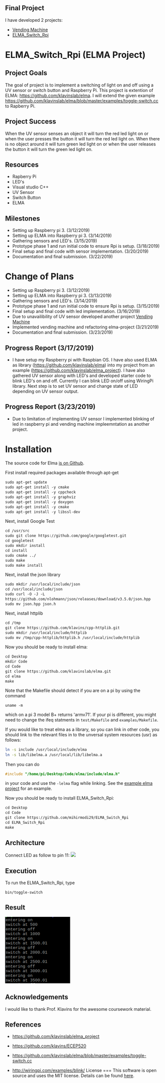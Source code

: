 Final Project
---
I have developed 2 projects:
- [Vending Machine](https://github.com/mihirmodi29/vending-machine)
- [ELMA_Switch_Rpi](https://github.com/mihirmodi29/ELMA_Switch_Rpi)

# ELMA_Switch_Rpi (ELMA Project)

Project Goals
---
The goal of project is to implement a switching of light on and off using a UV sensor or switch button and Raspberry Pi. This project is extention of ELMA: https://github.com/klavinslab/elma. 
I will extend the given example https://github.com/klavinslab/elma/blob/master/examples/toggle-switch.cc to Rapberry Pi.

Project Success
---
When the UV sensor senses an object it will turn the red led light on or when the user presses the button it will turn the red led light on. 
When there is no object around it will turn green led light on or when the  user releases the button it will turn the green led light on.

Resources
---
- Rapberry Pi
- LED's
- Visual studio C++
- UV Sensor
- Switch Button
- ELMA

Milestones
---
- Setting up Raspberry pi 3. (3/12/2019)
- Setting up ELMA into Raspberry pi 3. (3/14/2019)
- Gathering sensors and LED's. (3/15/2019)
- Prototype phase 1 and run initial code to ensure Rpi is setup. (3/18/2019)
- Final setup and final code with sensor implementation. (3/20/2019)
- Documentation and final submission. (3/22/2019) 

# Change of Plans

- Setting up Raspberry pi 3. (3/12/2019)
- Setting up ELMA into Raspberry pi 3. (3/13/2019)
- Gathering sensors and LED's. (3/14/2019)
- Prototype phase 1 and run initial code to ensure Rpi is setup. (3/15/2019)
- Final setup and final code with led implementation. (3/16/2019)
- Due to unavailibility of UV sensor developed another project [Vending Machine](https://github.com/mihirmodi29/vending-machine)
- Implemented vending machine and refactoring elma-project (3/21/2019)
- Documentation and final submission. (3/23/2019) 

Progress Report (3/17/2019)
---
- I have setup my Raspberry pi with Raspbian OS. I have also used ELMA as library (https://github.com/klavinslab/elma) into my project from an example (https://github.com/klavinslab/elma_project). I have also gathered UV sensor along with LED's and developed starter code to blink LED's on and off. Currently I can blink LED on/off using WiringPi library. Next step is to set UV sensor and change state of LED depending on UV sensor output.  

Progress Report (3/23/2019)
---
- Due to limitation of implementing UV sensor I implemented blinking of led in raspberry pi and vending machine impleemntation as another project.

Installation
===

The source code for Elma [is on Github](https://github.com/klavinslab/elma).

First install required packages available through apt-get

    sudo apt-get update
    sudo apt-get install -y cmake
    sudo apt-get install -y cppcheck
    sudo apt-get install -y graphviz
    sudo apt-get install -y doxygen
    sudo apt-get install -y cmake
    sudo apt-get install -y libssl-dev

Next, install Google Test

    cd /usr/src
    sudo git clone https://github.com/google/googletest.git
    cd googletest
    sudo mkdir install
    cd install
    sudo cmake ../
    sudo make
    sudo make install

Next, install the json library

    sudo mkdir /usr/local/include/json
    cd /usr/local/include/json
    sudo curl -O -J -L https://github.com/nlohmann/json/releases/download/v3.5.0/json.hpp
    sudo mv json.hpp json.h

Next, install httplib

    cd /tmp
    git clone https://github.com/klavins/cpp-httplib.git
    sudo mkdir /usr/local/include/httplib
    sudo mv /tmp/cpp-httplib/httplib.h /usr/local/include/httplib

Now you should be ready to install elma:

    cd Desktop
    mkdir Code
    cd Code
    git clone https://github.com/klavinslab/elma.git
    cd elma
    make

Note that the Makefile should detect if you are on a pi by using the command

    uname -m
which on a pi 3 model B+ returns 'armv71'. If your pi is different, you might need to change the ifeq statments in `test/Makefile` and `examples/Makefile`.

If you would like to treat elma as a library, so you can link in other code, you should link to the relevant files in to the unversal system resources (usr) as follows:
```bash
ln -s include /usr/local/include/elma
ln -s lib/libelma.a /usr/local/lib/libelma.a
```
Then you can do 
```c++
#include "/home/pi/Desktop/Code/elma/include/elma.h" 
```
in your code and use the `-lelma` flag while linking. See the [example elma project](https://github.com/klavinslab/elma_project) for an example.

Now you should be ready to install ELMA_Switch_Rpi:

    cd Desktop
    cd Code
    git clone https://github.com/mihirmodi29/ELMA_Switch_Rpi
    cd ELMA_Switch_Rpi
    make

Architecture
---
Connect LED as follow to pin 11:
![](image/blink1.PNG)
    
Execution
---
To run the ELMA_Switch_Rpi, type

    bin/toggle-switch

Result 
---

![](image/result.PNG)

Acknowledgements
---
I would like to thank Prof. Klavins for the awesome coursework material. 

References
---
- https://github.com/klavinslab/elma_project

- https://github.com/klavins/ECEP520

- https://github.com/klavinslab/elma/blob/master/examples/toggle-switch.cc

- http://wiringpi.com/examples/blink/
License
===
This software is open source and uses the MIT license. Details can be found [here](https://github.com/mihirmodi29/ELMA_Switch_Rpi).

